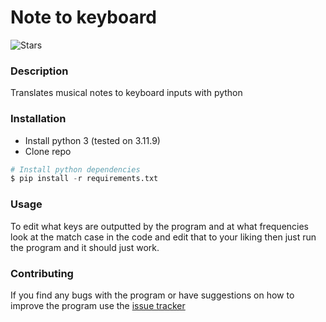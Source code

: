 # Note to keyboard

![Stars](https://img.shields.io/github/stars/grafitely/Note-to-keyboard)

### Description

Translates musical notes to keyboard inputs with python

### Installation

- Install python 3 (tested on 3.11.9)
- Clone repo
```python
# Install python dependencies
$ pip install -r requirements.txt
```

### Usage

To edit what keys are outputted by the program and at what frequencies look at the match case in the code and edit that to your liking
then just run the program and it should just work.

### Contributing

If you find any bugs with the program or have suggestions on how to improve the program use the [issue tracker](https://github.com/grafitely/Note-to-keyboard/issues)

